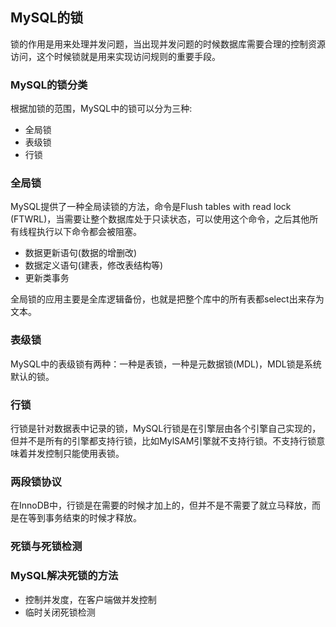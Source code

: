 ## MySQL的锁

锁的作用是用来处理并发问题，当出现并发问题的时候数据库需要合理的控制资源访问，这个时候锁就是用来实现访问规则的重要手段。

### MySQL的锁分类

根据加锁的范围，MySQL中的锁可以分为三种:

+ 全局锁
+ 表级锁
+ 行锁

### 全局锁

MySQL提供了一种全局读锁的方法，命令是Flush tables with read lock (FTWRL)，当需要让整个数据库处于只读状态，可以使用这个命令，之后其他所有线程执行以下命令都会被阻塞。

+ 数据更新语句(数据的增删改)
+ 数据定义语句(建表，修改表结构等)
+ 更新类事务

全局锁的应用主要是全库逻辑备份，也就是把整个库中的所有表都select出来存为文本。

### 表级锁

MySQL中的表级锁有两种：一种是表锁，一种是元数据锁(MDL)，MDL锁是系统默认的锁。

### 行锁

行锁是针对数据表中记录的锁，MySQL行锁是在引擎层由各个引擎自己实现的，但并不是所有的引擎都支持行锁，比如MylSAM引擎就不支持行锁。不支持行锁意味着并发控制只能使用表锁。

### 两段锁协议

在InnoDB中，行锁是在需要的时候才加上的，但并不是不需要了就立马释放，而是在等到事务结束的时候才释放。

### 死锁与死锁检测

### MySQL解决死锁的方法

+ 控制并发度，在客户端做并发控制
+ 临时关闭死锁检测

